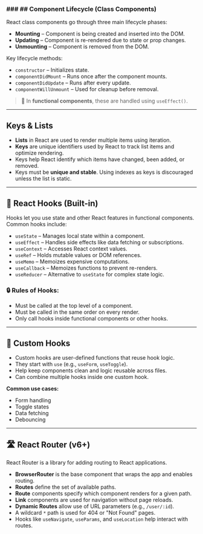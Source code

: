 ### ### ##  Component Lifecycle (Class Components)

React class components go through three main lifecycle phases:

- **Mounting** – Component is being created and inserted into the DOM.  
- **Updating** – Component is re-rendered due to state or prop changes.  
- **Unmounting** – Component is removed from the DOM.

Key lifecycle methods:
- `constructor` – Initializes state.
- `componentDidMount` – Runs once after the component mounts.
- `componentDidUpdate` – Runs after every update.
- `componentWillUnmount` – Used for cleanup before removal.

> 📝 In **functional components**, these are handled using `useEffect()`.

---

##  Keys & Lists

- **Lists** in React are used to render multiple items using iteration.
- **Keys** are unique identifiers used by React to track list items and optimize rendering.
- Keys help React identify which items have changed, been added, or removed.
- Keys must be **unique and stable**. Using indexes as keys is discouraged unless the list is static.

---

## 🧰 React Hooks (Built-in)

Hooks let you use state and other React features in functional components. Common hooks include:

- `useState` – Manages local state within a component.
- `useEffect` – Handles side effects like data fetching or subscriptions.
- `useContext` – Accesses React context values.
- `useRef` – Holds mutable values or DOM references.
- `useMemo` – Memoizes expensive computations.
- `useCallback` – Memoizes functions to prevent re-renders.
- `useReducer` – Alternative to `useState` for complex state logic.

### 🔒 Rules of Hooks:
- Must be called at the top level of a component.
- Must be called in the same order on every render.
- Only call hooks inside functional components or other hooks.

---

## 🧠 Custom Hooks

- Custom hooks are user-defined functions that reuse hook logic.
- They start with `use` (e.g., `useForm`, `useToggle`).
- Help keep components clean and logic reusable across files.
- Can combine multiple hooks inside one custom hook.

**Common use cases:**
- Form handling
- Toggle states
- Data fetching
- Debouncing

---

## 🛣 React Router (v6+)

React Router is a library for adding routing to React applications.

- **BrowserRouter** is the base component that wraps the app and enables routing.
- **Routes** define the set of available paths.
- **Route** components specify which component renders for a given path.
- **Link** components are used for navigation without page reloads.
- **Dynamic Routes** allow use of URL parameters (e.g., `/user/:id`).
- A wildcard `*` path is used for 404 or "Not Found" pages.
- Hooks like `useNavigate`, `useParams`, and `useLocation` help interact with routes.

